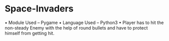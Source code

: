 # Space-Invaders

• Module Used – Pygame
• Language Used – Python3
• Player has to hit the non-steady Enemy with the help of
  round bullets and have to protect himself from getting hit.
